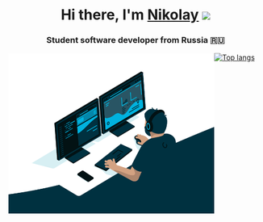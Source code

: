 <h1 align="center">Hi there, I'm <a href="https://vk.com/click_on_the_glass" target="_blank">Nikolay</a> 
<img src="https://github.com/blackcater/blackcater/raw/main/images/Hi.gif" height="32"/></h1>
<h3 align="center">Student software developer from Russia 🇷🇺</h3>

<img align = "left" alt = "GIF" src = "https://github.com/NuCleoids/NuCleoids/blob/main/code.gif?raw=true" width = "408" height = "318" margin-right = "13px" /> 

[![Top langs](https://github-readme-stats.vercel.app/api/top-langs/?username=BaksNprogrammer&layout=compact&langs_count=6&theme=vue-dark)](https://github.com/anuraghazra/github-readme-stats)


